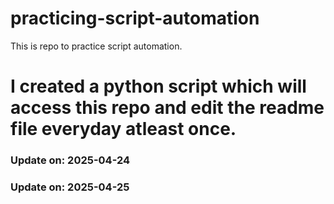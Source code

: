 # practicing-script-automation
This is repo to practice script automation.
# I created a python script which will access this repo and edit the readme file everyday atleast once.

### Update on: 2025-04-24
### Update on: 2025-04-25